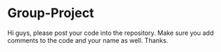 # Group-Project
Hi guys, please post your code into the repository. Make sure you add comments to the code and your name as well. Thanks. 
